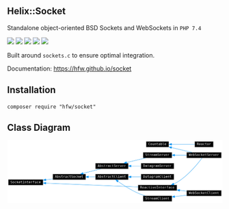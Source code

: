 Helix::Socket
-------------

Standalone object-oriented BSD Sockets and WebSockets in `PHP 7.4`

[![](https://img.shields.io/badge/PHP-~7.4-666999)](https://www.php.net)
[![](https://img.shields.io/badge/packagist-a50)](https://packagist.org/packages/hfw/socket)
[![](https://img.shields.io/badge/license-MIT-black)](LICENSE.txt)
[![](https://scrutinizer-ci.com/g/hfw/socket/badges/quality-score.png?b=master)](https://scrutinizer-ci.com/g/hfw/socket)
[![](https://scrutinizer-ci.com/g/hfw/socket/badges/build.png?b=master)](https://scrutinizer-ci.com/g/hfw/socket)

Built around `sockets.c` to ensure optimal integration.

Documentation: https://hfw.github.io/socket

Installation
------------

```
composer require "hfw/socket"
```

Class Diagram
-------------

[![](classes.png)](https://hfw.github.io/socket/inherits.html)
